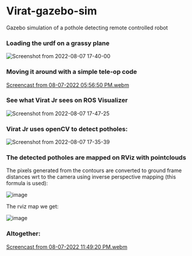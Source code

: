 # Virat-gazebo-sim
Gazebo simulation of a pothole detecting remote controlled robot

### Loading the urdf on a grassy plane
![Screenshot from 2022-08-07 17-40-00](https://user-images.githubusercontent.com/94188928/183289865-8a7fca95-02bd-47cd-a774-04bad8b574c5.png)
### Moving it around with a simple tele-op code
[Screencast from 08-07-2022 05:56:50 PM.webm](https://user-images.githubusercontent.com/94188928/183290517-67258ad8-3563-4ba7-bb8c-d96e3bcc0d86.webm)
### See what Virat Jr sees on ROS Visualizer
![Screenshot from 2022-08-07 17-47-25](https://user-images.githubusercontent.com/94188928/183290153-f2754788-38ec-48f2-85c5-1e98f9376c52.png)
### Virat Jr uses openCV to detect potholes:
![Screenshot from 2022-08-07 17-35-39](https://user-images.githubusercontent.com/94188928/183289708-b3437405-b9f1-4af1-a9fe-967dc55a6cd3.png)
### The detected potholes are mapped on RViz with pointclouds
The pixels generated from the contours are converted to ground frame distances wrt to the camera using inverse perspective mapping (this formula is used):

![image](https://user-images.githubusercontent.com/94188928/183304762-854ea2c4-e679-457e-8b06-b730e416202c.png)

The rviz map we get:

![image](https://user-images.githubusercontent.com/94188928/183304239-18e72462-9dc9-4416-a63d-06dcf48656c2.png)

### Altogether:
[Screencast from 08-07-2022 11:49:20 PM.webm](https://user-images.githubusercontent.com/94188928/183305337-64f8ff55-a0ba-43ca-806a-061a0d42b180.webm)
